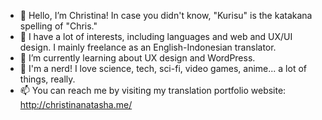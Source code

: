 - 👋 Hello, I’m Christina! In case you didn't know, "Kurisu" is the katakana spelling of "Chris."
- 👀 I have a lot of interests, including languages and web and UX/UI design. I mainly freelance as an English-Indonesian translator.
- 🌱 I’m currently learning about UX design and WordPress.
- 💞️ I'm a nerd! I love science, tech, sci-fi, video games, anime... a lot of things, really.
- 📫 You can reach me by visiting my translation portfolio website: http://christinanatasha.me/

<!---
kurisu-na/kurisu-na is a ✨ special ✨ repository because its `README.md` (this file) appears on your GitHub profile.
You can click the Preview link to take a look at your changes.
--->
